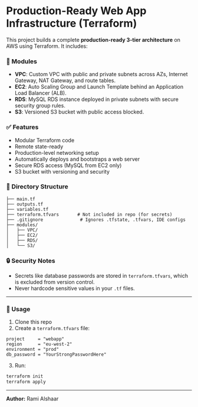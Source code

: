 # Production-Ready Web App Infrastructure (Terraform)

This project builds a complete **production-ready 3-tier architecture** on AWS using Terraform. It includes:

### 🔧 Modules
- **VPC**: Custom VPC with public and private subnets across AZs, Internet Gateway, NAT Gateway, and route tables.
- **EC2**: Auto Scaling Group and Launch Template behind an Application Load Balancer (ALB).
- **RDS**: MySQL RDS instance deployed in private subnets with secure security group rules.
- **S3**: Versioned S3 bucket with public access blocked.

### ✅ Features
- Modular Terraform code
- Remote state-ready
- Production-level networking setup
- Automatically deploys and bootstraps a web server
- Secure RDS access (MySQL from EC2 only)
- S3 bucket with versioning and security

### 📁 Directory Structure
```
├── main.tf
├── outputs.tf
├── variables.tf
├── terraform.tfvars       # Not included in repo (for secrets)
├── .gitignore              # Ignores .tfstate, .tfvars, IDE configs
├── modules/
│   ├── VPC/
│   ├── EC2/
│   ├── RDS/
│   └── S3/
```

### 🔒 Security Notes
- Secrets like database passwords are stored in `terraform.tfvars`, which is excluded from version control.
- Never hardcode sensitive values in your `.tf` files.

---

### 🚀 Usage
1. Clone this repo
2. Create a `terraform.tfvars` file:
```hcl
project     = "webapp"
region      = "eu-west-2"
environment = "prod"
db_password = "YourStrongPasswordHere"
```

3. Run:
```bash
terraform init
terraform apply
```

---

**Author:** Rami Alshaar
